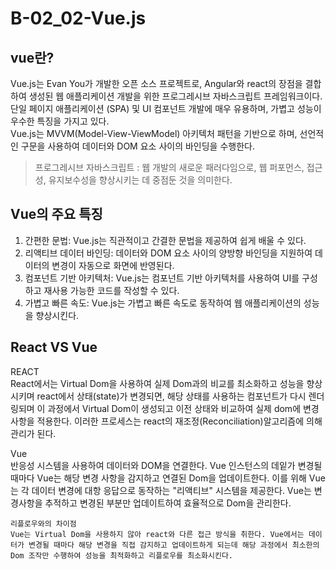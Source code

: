 # B-02_02-Vue.js


## vue란?
<p>
    Vue.js는 Evan You가 개발한 오픈 소스 프로젝트로, Angular와 react의 장점을 결합하여 생성된 웹 애플리케이션 개발을 위한 프로그레시브 자바스크립트 프레임워크이다.<br> 단일 페이지 애플리케이션 (SPA) 및 UI 컴포넌트 개발에 매우 유용하며, 가볍고 성능이 우수한 특징을 가지고 있다. 
    <br>
    Vue.js는 MVVM(Model-View-ViewModel) 아키텍처 패턴을 기반으로 하며, 선언적인 구문을 사용하여 데이터와 DOM 요소 사이의 바인딩을 수행한다.
</p>

> 프로그레시브 자바스크립트 : 웹 개발의 새로운 패러다임으로, 웹 퍼포먼스, 접근성, 유지보수성을 향상시키는 데 중점둔 것을 의미한다.

## Vue의 주요 특징
1. 간편한 문법: Vue.js는 직관적이고 간결한 문법을 제공하여 쉽게 배울 수 있다.
2. 리액티브 데이터 바인딩: 데이터와 DOM 요소 사이의 양방향 바인딩을 지원하여 데이터의 변경이 자동으로 화면에 반영된다.
3. 컴포넌트 기반 아키텍처: Vue.js는 컴포넌트 기반 아키텍처를 사용하여 UI를 구성하고 재사용 가능한 코드를 작성할 수 있다.
4. 가볍고 빠른 속도: Vue.js는 가볍고 빠른 속도로 동작하여 웹 애플리케이션의 성능을 향상시킨다.



## React VS Vue
<p>
    REACT <br>
    React에서는 Virtual Dom을 사용하여 실제 Dom과의 비교를 최소화하고 성능을 향상시키며 react에서 상태(state)가 변경되면, 해당 상태를 사용하는 컴포넌트가 다시 렌더링되며 이 과정에서 Virtual Dom이 생성되고 이전 상태와 비교하여 실제 dom에 변경 사항을 적용한다. 이러한 프로세스는 react의 재조정(Reconciliation)알고리즘에 의해 관리가 된다.
</p>
<p>
    Vue <br>
    반응성 시스템을 사용하여 데이터와 DOM을 연결한다. Vue 인스턴스의 데잍가 변경될 때마다 Vue는 해당 변경 사항을 감지하고 연결된 Dom을 업데이트한다. 이를 위해 Vue는 각 데이터 변경에 대항 응답으로 동작하는 "리액티브" 시스템을 제공한다. Vue는 변경사항을 추적하고 변경된 부분만 업데이트하여 효율적으로 Dom을 관리한다.

    리플로우와의 차이점
    Vue는 Virtual Dom을 사용하지 않아 react와 다른 접근 방식을 취한다. Vue에서는 데이터가 변경될 때마다 해당 변경을 직접 감지하고 업데이트하게 되는데 해당 과정에서 최소한의 Dom 조작만 수행하여 성능을 최적화하고 리플로우를 최소화시킨다.
</p>